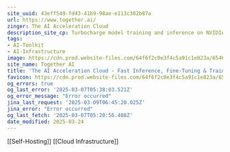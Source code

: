 ```yaml
---
site_uuid: 43eff549-fd43-41b9-98ae-e113c302b87a
url: https://www.together.ai/
zinger: The AI Acceleration Cloud
description_site_cp: Turbocharge model training and inference on NVIDIA GPUs. Build with open source and fine-tune your own AI.
tags:
- AI-Toolkit
- AI-Infrastructure
image: https://cdn.prod.website-files.com/64f6f2c0e3f4c5a91c1e823a/654692b86325351d86c33550_og-hp.jpg
site_name: Together AI
title: 'The AI Acceleration Cloud - Fast Inference, Fine-Tuning & Training'
favicon: https://cdn.prod.website-files.com/64f6f2c0e3f4c5a91c1e823a/654693d569494912cfc0c0d4_favicon.svg
og_errors: true
og_last_error: '2025-03-07T05:38:03.521Z'
og_error_message: "Error occurred"
jina_last_request: '2025-03-09T06:45:20.025Z'
jina_error: "Error occurred"
og_last_fetch: '2025-03-07T05:20:56.408Z'
date_modified: 2025-03-24
---
```



[[Self-Hosting]] [[Cloud Infrastructure]]
